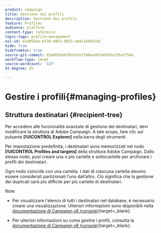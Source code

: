 ```yaml
---
product: campaign
title: Gestione dei profili
description: Gestione dei profili
feature: Profiles
audience: platform
content-type: reference
topic-tags: profile-management
exl-id: e1d0556a-6f30-4863-9025-eb9c1b8b53d3
hide: true
hidefromtoc: true
source-git-commit: d3a603bbb70dc63e72b6eed87a6503e155aff54e
workflow-type: tm+mt
source-wordcount: '137'
ht-degree: 2%

---
```


# Gestire i profili{#managing-profiles}



## Struttura destinatari {#recipient-tree}

Per accedere alle funzionalità avanzate di gestione dei destinatari, devi modificare la struttura di Adobe Campaign. A tale scopo, fare clic sul pulsante **[!UICONTROL Explorer]** nella barra degli strumenti.

Per impostazione predefinita, i destinatari sono memorizzati nel nodo **[!UICONTROL Profiles and targets]** della struttura Adobe Campaign. Dallo stesso nodo, puoi creare una o più cartelle e sottocartelle per archiviare i profili dei destinatari.

Ogni nodo coincide con una cartella. I dati di ciascuna cartella devono essere considerati partizionati l’uno dall’altro. Ciò significa che la gestione dei duplicati sarà più difficile per più cartelle di destinatari.

>[!NOTE]
>
> * Per visualizzare l&#39;elenco di tutti i destinatari nel database, è necessario creare una visualizzazione. Ulteriori informazioni sono disponibili nella [documentazione di Campaign v8 (console)](https://experienceleague.adobe.com/it/docs/campaign/campaign-v8/config/configuration/folders-and-views){target=_blank}.
>
> * Per ulteriori informazioni su come gestire i profili, consulta la [documentazione di Campaign v8 (console)](https://experienceleague.adobe.com/it/docs/campaign/campaign-v8/config/configuration/folders-and-views){target=_blank}.


<!--
## Move recipients {#moving-recipients}

You can select one or more recipients, drag them from the recipient list, and drop them in the desired folder. A warning message asks you to confirm this action.

## Copy a recipient {#copying-a-recipient}

You can copy a recipient in the same folder by right-clicking the desired recipient and selecting **[!UICONTROL Copy]**.

## Delete recipients {#deleting-recipients}

To delete recipients, move them to a specific folder and then purge the content of this folder. It is **strongly recommended not to use** the **[!UICONTROL Delete]** option in this case.

To purge a folder, use the **[!UICONTROL Actions > Purge folder]** menu, accessed by right-clicking the desired folder.

![](assets/s_ncs_user_purge_folder.png)

Click **[!UICONTROL Start]** to launch the operation. The middle section of the window displays the progress status, as shown below:

![](assets/s_ncs_user_purge_folder_start.png)
-->